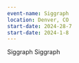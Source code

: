 ```yaml
---
event-name: Siggraph
location: Denver, CO 
start-date: 2024-28-7
start-date: 2024-1-8
---
```


Siggraph Siggraph